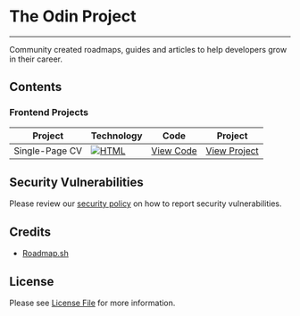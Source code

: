 # The Odin Project

---

Community created roadmaps, guides and articles to help developers grow in their career.

## Contents

### Frontend Projects

| Project    | Technology          | Code           | Project           |
| ---------- | ------------------- | -------------- | -------------- |
| Single-Page CV        | [![HTML](https://img.shields.io/badge/HTML-%23E34F26.svg?logo=html5&logoColor=white)](#)    | [View Code](https://github.com/SamHillierDev/roadmap.sh/tree/main/frontend-projects/single-page-cv/) | [View Project](https://roadmap.sh/projects/single-page-cv) |

## Security Vulnerabilities

Please review our [security policy](https://github.com/SamHillierDev/roadmap.sh/security/policy) on how to report security vulnerabilities.

## Credits

- [Roadmap.sh](https://roadmap.sh/)

## License

Please see [License File](https://github.com/SamHillierDev/roadmap.sh/blob/main/LICENSE) for more information.
